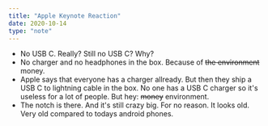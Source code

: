 ```yaml
---
title: "Apple Keynote Reaction"
date: 2020-10-14
type: "note"
---
```


- No USB C. Really? Still no USB C? Why?  
- No charger and no headphones in the box. Because of ~~the environment~~ money.  
- Apple says that everyone has a charger allready. But then they ship a USB C to lightning cable in the box. No one has a USB C charger so it's useless for a lot of people. But hey: ~~money~~ environment.  
- The notch is there. And it's still crazy big. For no reason. It looks old. Very old compared to todays android phones.  
